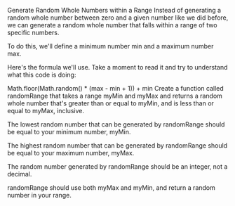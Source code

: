 Generate Random Whole Numbers within a Range
Instead of generating a random whole number between zero and a given number like we did before, we can generate a random whole number that falls within a range of two specific numbers.

To do this, we'll define a minimum number min and a maximum number max.

Here's the formula we'll use. Take a moment to read it and try to understand what this code is doing:

Math.floor(Math.random() * (max - min + 1)) + min
Create a function called randomRange that takes a range myMin and myMax and returns a random whole number that's greater than or equal to myMin, and is less than or equal to myMax, inclusive.

The lowest random number that can be generated by randomRange should be equal to your minimum number, myMin.

The highest random number that can be generated by randomRange should be equal to your maximum number, myMax.

The random number generated by randomRange should be an integer, not a decimal.

randomRange should use both myMax and myMin, and return a random number in your range.